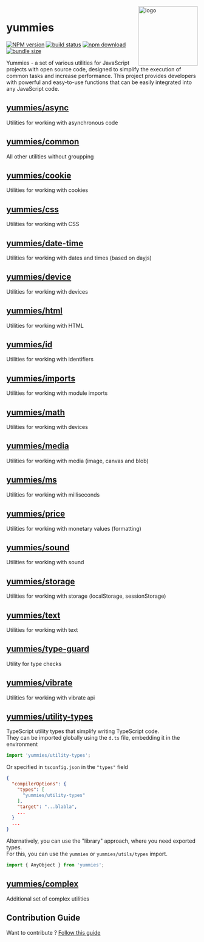 <img src="assets/logo.png" align="right" width="156" alt="logo" />

# yummies  

[![NPM version][npm-image]][npm-url] [![build status][github-build-actions-image]][github-actions-url] [![npm download][download-image]][download-url] [![bundle size][bundlephobia-image]][bundlephobia-url]


[npm-image]: http://img.shields.io/npm/v/yummies.svg
[npm-url]: http://npmjs.org/package/yummies
[github-build-actions-image]: https://github.com/js2me/yummies/workflows/Build/badge.svg
[github-actions-url]: https://github.com/js2me/yummies/actions
[download-image]: https://img.shields.io/npm/dm/yummies.svg
[download-url]: https://npmjs.org/package/yummies
[bundlephobia-url]: https://bundlephobia.com/result?p=yummies
[bundlephobia-image]: https://badgen.net/bundlephobia/minzip/yummies


Yummies - a set of various utilities for JavaScript projects with open source code, designed to simplify the execution of common tasks and increase performance. This project provides developers with powerful and easy-to-use functions that can be easily integrated into any JavaScript code.

## [yummies/async](src/async.ts)  
Utilities for working with asynchronous code  

## [yummies/common](src/common.ts)  
All other utilities without groupping  

## [yummies/cookie](src/cookie.ts)  
Utilities for working with cookies  

## [yummies/css](src/css.ts)  
Utilities for working with CSS  

## [yummies/date-time](src/date-time.ts)  
Utilities for working with dates and times (based on dayjs)  

## [yummies/device](src/device.ts)  
Utilities for working with devices  

## [yummies/html](src/html.ts)  
Utilities for working with HTML  

## [yummies/id](src/id.ts)  
Utilities for working with identifiers  

## [yummies/imports](src/imports.ts)  
Utilities for working with module imports  

## [yummies/math](src/math.ts)  
Utilities for working with devices  

## [yummies/media](src/media.ts)  
Utilities for working with media (image, canvas and blob)  

## [yummies/ms](src/ms.ts)  
Utilities for working with milliseconds  

## [yummies/price](src/price.ts)  
Utilities for working with monetary values (formatting)  

## [yummies/sound](src/sound.ts)  
Utilities for working with sound  

## [yummies/storage](src/storage.ts)  
Utilities for working with storage (localStorage, sessionStorage)  

## [yummies/text](src/text.ts)  
Utilities for working with text  

## [yummies/type-guard](src/type-guard.ts)  
Utility for type checks  

## [yummies/vibrate](src/vibrate.ts)  
Utilities for working with vibrate api  

## [yummies/utility-types](src/utils/types.ts)  
TypeScript utility types that simplify writing TypeScript code.  
They can be imported globally using the `d.ts` file, embedding it in the environment  
```ts
import 'yummies/utility-types';
```  
Or specified in `tsconfig.json` in the `"types"` field    
```json
{
  "compilerOptions": {
    "types": [
      "yummies/utility-types"
    ],
    "target": "...blabla",
    ...
  }
  ...
}
```
Alternatively, you can use the "library" approach, where you need exported types.  
For this, you can use the `yummies` or `yummies/utils/types` import.

```ts
import { AnyObject } from 'yummies';
```


## [yummies/complex](src/complex/index.ts)  

Additional set of complex utilities  


## Contribution Guide    

Want to contribute ? [Follow this guide](https://github.com/js2me/yummies/blob/master/CONTRIBUTING.md)  